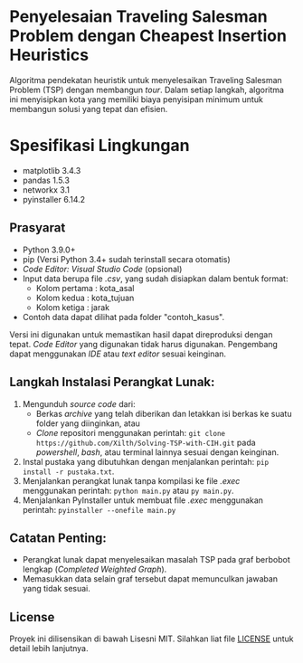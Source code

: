 # Penyelesaian Traveling Salesman Problem dengan Cheapest Insertion Heuristics
Algoritma pendekatan heuristik untuk menyelesaikan Traveling Salesman Problem (TSP) dengan membangun *tour*. Dalam setiap langkah, algoritma ini menyisipkan kota yang memiliki biaya penyisipan minimum untuk membangun solusi yang tepat dan efisien.

# Spesifikasi Lingkungan
- matplotlib 3.4.3
- pandas 1.5.3
- networkx 3.1
- pyinstaller 6.14.2

## Prasyarat

- Python 3.9.0+
- pip (Versi Python 3.4+ sudah terinstall secara otomatis)
- *Code Editor: Visual Studio Code* (opsional)
- Input data berupa file *.csv*, yang sudah disiapkan dalam bentuk format:
    - Kolom pertama : kota\_asal
    - Kolom kedua   : kota\_tujuan
    - Kolom ketiga  : jarak
- Contoh data dapat dilihat pada folder "contoh_kasus".

Versi ini digunakan untuk memastikan hasil dapat direproduksi dengan tepat.
*Code Editor* yang digunakan tidak harus digunakan. Pengembang dapat menggunakan *IDE* atau *text editor* sesuai keinginan.

## Langkah Instalasi Perangkat Lunak:

1. Mengunduh *source code* dari:
    - Berkas *archive* yang telah diberikan dan letakkan isi berkas ke suatu folder yang diinginkan, atau
    - *Clone* repositori menggunakan perintah: ```git clone https://github.com/Xilth/Solving-TSP-with-CIH.git``` pada *powershell*, *bash*, atau terminal lainnya sesuai dengan keinginan.
2. Instal pustaka yang dibutuhkan dengan menjalankan perintah: ```pip install -r pustaka.txt```.
3. Menjalankan perangkat lunak tanpa kompilasi ke file *.exec* menggunakan perintah: ```python main.py``` atau ```py main.py```.
4. Menjalankan PyInstaller untuk membuat file *.exec* menggunakan perintah: ```pyinstaller --onefile main.py```

## Catatan Penting:

- Perangkat lunak dapat menyelesaikan masalah TSP pada graf berbobot lengkap (*Completed Weighted Graph*).
- Memasukkan data selain graf tersebut dapat memunculkan jawaban yang tidak sesuai.

## License

Proyek ini dilisensikan di bawah Lisesni MIT. Silahkan liat file [LICENSE](LICENSE) untuk detail lebih lanjutnya.
